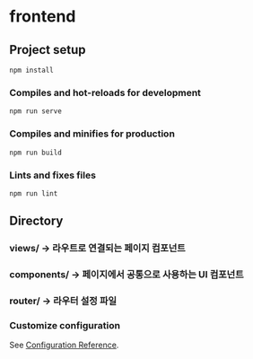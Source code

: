 # frontend

## Project setup
```
npm install
```

### Compiles and hot-reloads for development
```
npm run serve
```

### Compiles and minifies for production
```
npm run build
```

### Lints and fixes files
```
npm run lint
```

## Directory
### views/ -> 라우트로 연결되는 페이지 컴포넌트

### components/ -> 페이지에서 공통으로 사용하는 UI 컴포넌트

### router/ -> 라우터 설정 파일


### Customize configuration
See [Configuration Reference](https://cli.vuejs.org/config/).
